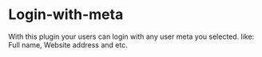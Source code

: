 # Login-with-meta
With this plugin your users can login with any user meta you selected. like: Full name, Website address and etc.
